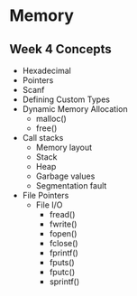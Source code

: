 # Memory

## Week 4 Concepts
- Hexadecimal
- Pointers
- Scanf
- Defining Custom Types
- Dynamic Memory Allocation
  - malloc()
  - free()
- Call stacks
  - Memory layout
  - Stack
  - Heap
  - Garbage values
  - Segmentation fault
- File Pointers
  - File I/O
    - fread()
    - fwrite()
    - fopen()
    - fclose()
    - fprintf()
    - fputs()
    - fputc()
    - sprintf()
